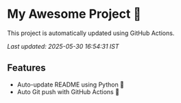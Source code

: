 # My Awesome Project 🚀

This project is automatically updated using GitHub Actions.

_Last updated: 2025-05-30 16:54:31 IST_

## Features
- Auto-update README using Python 🐍
- Auto Git push with GitHub Actions 🤖

